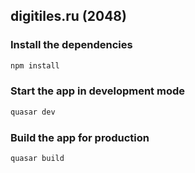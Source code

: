 ## digitiles.ru (2048)

### Install the dependencies
```bash
npm install
```

### Start the app in development mode
```bash
quasar dev
```

### Build the app for production
```bash
quasar build
```
